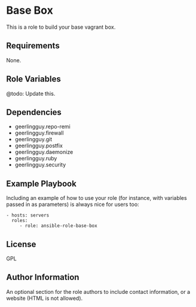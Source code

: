 # Base Box

This is a role to build your base vagrant box.

## Requirements

None.

## Role Variables

@todo: Update this.

## Dependencies

 * geerlingguy.repo-remi
 * geerlingguy.firewall
 * geerlingguy.git
 * geerlingguy.postfix
 * geerlingguy.daemonize
 * geerlingguy.ruby
 * geerlingguy.security


## Example Playbook

Including an example of how to use your role (for instance, with variables passed in as parameters) is always nice for users too:

    - hosts: servers
      roles:
         - role: ansible-role-base-box

## License

GPL

## Author Information

An optional section for the role authors to include contact information, or a website (HTML is not allowed).
